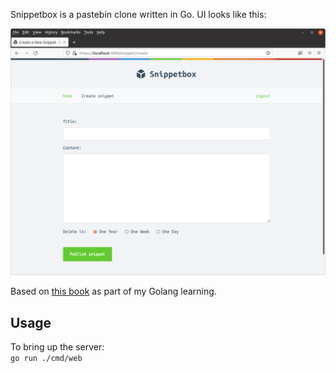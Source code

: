 Snippetbox is a pastebin clone written in Go. UI looks like this:

![Alt text](appUI.png)

Based on [this book](https://lets-go.alexedwards.net/) as part of my Golang learning.

## Usage
To bring up the server:  
```go run ./cmd/web```